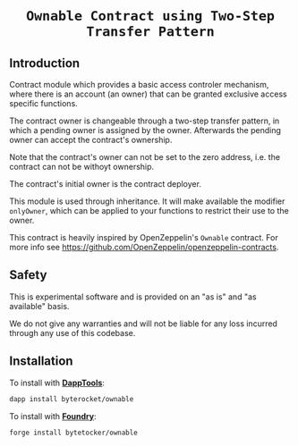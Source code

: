 <h1 align=center><code>
Ownable Contract using Two-Step Transfer Pattern
</code></h1>


## Introduction

Contract module which provides a basic access controler mechanism,
where there is an account (an owner) that can be granted exclusive
access specific functions.

The contract owner is changeable through a two-step transfer pattern,
in which a pending owner is assigned by the owner. Afterwards the
pending owner can accept the contract's ownership.

Note that the contract's owner can not be set to the zero address,
i.e. the contract can not be withoyt ownership.

The contract's initial owner is the contract deployer.

This module is used through inheritance. It will make available the
modifier `onlyOwner`, which can be applied to your functions to
restrict their use to the owner.

This contract is heavily inspired by OpenZeppelin's `Ownable` contract.
For more info see https://github.com/OpenZeppelin/openzeppelin-contracts.


## Safety

This is experimental software and is provided on an "as is" and
"as available" basis.

We do not give any warranties and will not be liable for any loss incurred
through any use of this codebase.


## Installation

To install with [**DappTools**](https://github.com/dapphub/dapptools):

```sh
dapp install byterocket/ownable
```

To install with [**Foundry**](https://github.com/gakonst/foundry):

```sh
forge install bytetocker/ownable
```
